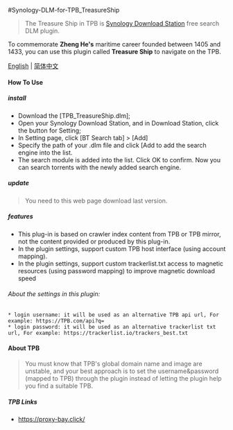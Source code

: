 #Synology-DLM-for-TPB_TreasureShip

> The Treasure Ship in TPB is [Synology Download Station](https://www.synology.com/en-global/dsm/packages/DownloadStation) free search DLM plugin.

To commemorate <b>Zheng He's</b> maritime career founded between 1405 and 1433, you can use this plugin called <b>Treasure Ship</b> to navigate on the TPB.


[English](README.cn.md) | [简体中文](README.cn.md)


#### How To Use

##### install

* Download the [TPB_TreasureShip.dlm];
* Open your Synology Download Station, and in Download Station, click the button for Setting;
* In Setting page, click [BT Search tab] > [Add]
* Specify the path of your .dlm file and click [Add to add the search engine into the list.
* The search module is added into the list. Click OK to confirm. Now you can search torrents with the
  newly added search engine.
  
##### update

> You need to this web page download last version.


##### features

+ This plug-in is based on crawler index content from TPB or TPB mirror, not the content provided or produced by this plug-in.
+ In the plugin settings, support custom TPB host interface (using account mapping).
+ In the plugin settings, support custom trackerlist.txt access to magnetic resources (using password mapping) to improve magnetic download speed

###### About the settings in this plugin:

    * login username: it will be used as an alternative TPB api url, For example: https://TPB.com/api?q=
    * login password: it will be used as an alternative trackerlist txt url, For example: https://trackerlist.io/trackers_best.txt


#### About TPB

> You must know that TPB's global domain name and image are unstable, and your best approach is to set the username&password (mapped to TPB) through the plugin instead of letting the plugin help you find a suitable TPB.


##### TPB Links

 * https://proxy-bay.click/